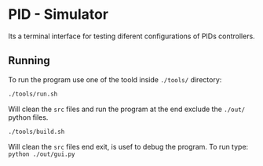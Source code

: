 # PID - Simulator

Its a terminal interface for testing diferent configurations of PIDs controllers.

## Running

To run the program use one of the toold inside `./tools/` directory:

```zsh
./tools/run.sh
```

Will clean the `src` files and run the program at the end exclude the `./out/` python
files.

```zsh
./tools/build.sh
```

Will clean the `src` files end exit, is usef to debug the program. To run type: `python ./out/gui.py`

